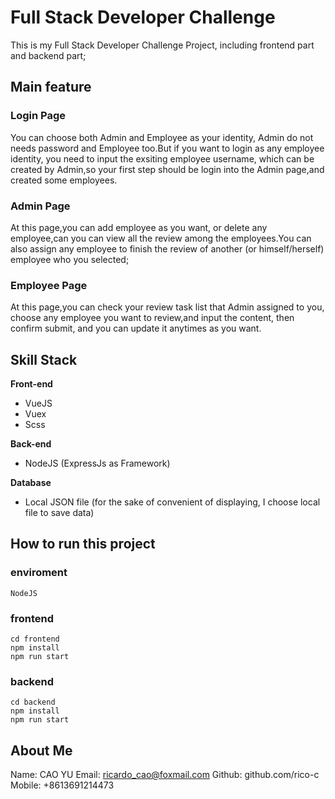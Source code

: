 # Full Stack Developer Challenge
This is my Full Stack Developer Challenge Project, including frontend part and backend part;

## Main feature
### Login Page
You can choose both Admin and Employee as your identity, Admin do not needs password and Employee too.But if you want to login as any employee identity, you need to input the exsiting employee username, which can be created by Admin,so your first step should be login into the Admin page,and created some employees.

### Admin Page
At this page,you can add employee as you want, or delete any employee,can you can view all the review among the employees.You can also assign any employee to finish the review of another (or himself/herself) employee who you selected;

### Employee Page
At this page,you can check your review task list that Admin assigned to you, choose any employee you want to review,and input the content, then confirm submit, and you can update it anytimes as you want.

## Skill Stack
**Front-end**
- VueJS
- Vuex
- Scss

**Back-end**
- NodeJS (ExpressJs as Framework)

**Database**
- Local JSON file (for the sake of convenient of displaying, I choose local file to save data)

## How to run this project
### enviroment
`NodeJS`

### frontend
```
cd frontend
npm install
npm run start
```
### backend
```
cd backend
npm install
npm run start
```

## About Me
Name: CAO YU
Email: ricardo_cao@foxmail.com 
Github: github.com/rico-c
Mobile: +8613691214473